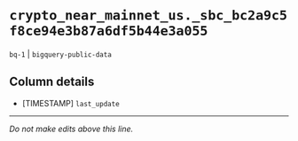 # `crypto_near_mainnet_us._sbc_bc2a9c5f8ce94e3b87a6df5b44e3a055`
`bq-1` | `bigquery-public-data`

## Column details
* [TIMESTAMP] `last_update`

-------------------------------------------------------------------------------
*Do not make edits above this line.*
